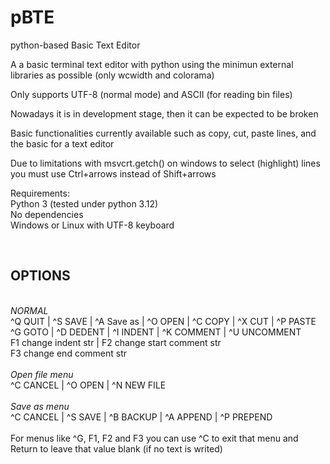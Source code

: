# pBTE
python-based Basic Text Editor

A a basic terminal text editor with python using the minimun external libraries as possible (only wcwidth and colorama) 

Only supports UTF-8 (normal mode) and ASCII (for reading bin files)

Nowadays it is in development stage, then it can be expected to be broken

Basic functionalities currently available such as copy, cut, paste lines, and the basic for a text editor

Due to limitations with msvcrt.getch() on windows to select (highlight) lines you must use Ctrl+arrows instead of Shift+arrows 

Requirements:<br>
Python 3 (tested under python 3.12)<br>
No dependencies<br>
Windows or Linux with UTF-8 keyboard <br>


<br><h2>OPTIONS</h2>
<br>*NORMAL*<br>
^Q QUIT | ^S SAVE | ^A Save as | ^O OPEN | ^C COPY | ^X CUT | ^P PASTE <br>
^G GOTO | ^D DEDENT | ^I INDENT | ^K COMMENT | ^U UNCOMMENT <br>
F1 change indent str | F2 change start comment str <br>
F3 change end comment str<br>
<br>*Open file menu*<br>
^C CANCEL | ^O OPEN  | ^N NEW FILE <br>
<br>*Save as menu*<br>
^C CANCEL | ^S SAVE | ^B BACKUP | ^A APPEND | ^P PREPEND
<br><br>
For menus like ^G, F1, F2 and F3 you can use ^C to exit that menu and<br>
Return to leave that value blank (if no text is writed)<br>
